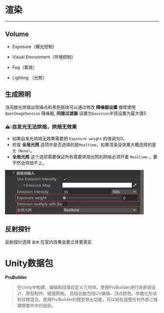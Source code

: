 # 渲染
---
## Volume
+ Exposure（曝光控制）

+ Visual Envronment（环境控制）

+ Fog（雾效）

+ Lighting （光照）

## 生成照明
当间接光烘焙出现噪点和黑色斑块可以通过修改 **降噪器设置** 推荐使用`OpenImageDenoise` 降噪器, **间接过滤器** 设置为`Gaussian`半径设置为最大值5

### ⚠:自发光无法烘焙，烘焙无效果
+ 如果自发光烘焙无效果需要把 `Exposure weight` 的值调为0。
+ 检查 **全局光照** 选项中是否选择的是`Realtime`，如果渲染没效果大概选择的是 `无（None）`。
+ **全局光照** 这个选项需要保证所有需要烘焙光照的网格必须开着 `Realtime` ，要不然会烘焙不上。

![image](./images/1.jpg)

## 反射探针
反射探针选择 `盒体` 在室内效果会更立体更真实

# Unity数据包

**ProBuilder**
>在Unity中构建、编辑和纹理自定义几何体。使用ProBuilder进行场景级设计、原型制作、碰撞网格。
高级功能包括UV编辑、顶点颜色、参数化形状和纹理混合。使用ProBuilder的模型导出功能，可以轻松调整任何外部三维建模套件中的级别。